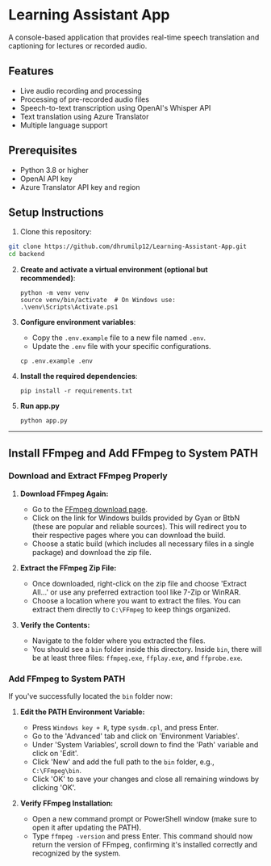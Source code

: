 # Learning Assistant App

A console-based application that provides real-time speech translation and captioning for lectures or recorded audio.

## Features

- Live audio recording and processing
- Processing of pre-recorded audio files
- Speech-to-text transcription using OpenAI's Whisper API
- Text translation using Azure Translator
- Multiple language support

## Prerequisites

- Python 3.8 or higher
- OpenAI API key
- Azure Translator API key and region

## Setup Instructions

1. Clone this repository:
```bash
git clone https://github.com/dhrumilp12/Learning-Assistant-App.git
cd backend
```

2. **Create and activate a virtual environment (optional but recommended)**:
    ```
    python -m venv venv
    source venv/bin/activate  # On Windows use: .\venv\Scripts\Activate.ps1
    ```

3. **Configure environment variables**:
   - Copy the `.env.example` file to a new file named `.env`.
   - Update the `.env` file with your specific configurations.
   ```
   cp .env.example .env
   ```
4.  **Install the required dependencies**:
    ```
    pip install -r requirements.txt
    ```

5. **Run app.py**
   ```
   python app.py
   ```



---
## Install FFmpeg and Add FFmpeg to System PATH

### Download and Extract FFmpeg Properly

1. **Download FFmpeg Again:**
   - Go to the [FFmpeg download page](https://ffmpeg.org/download.html).
   - Click on the link for Windows builds provided by Gyan or BtbN (these are popular and reliable sources). This will redirect you to their respective pages where you can download the build.
   - Choose a static build (which includes all necessary files in a single package) and download the zip file.

2. **Extract the FFmpeg Zip File:**
   - Once downloaded, right-click on the zip file and choose 'Extract All...' or use any preferred extraction tool like 7-Zip or WinRAR.
   - Choose a location where you want to extract the files. You can extract them directly to `C:\FFmpeg` to keep things organized.

3. **Verify the Contents:**
   - Navigate to the folder where you extracted the files.
   - You should see a `bin` folder inside this directory. Inside `bin`, there will be at least three files: `ffmpeg.exe`, `ffplay.exe`, and `ffprobe.exe`.

### Add FFmpeg to System PATH

If you've successfully located the `bin` folder now:

1. **Edit the PATH Environment Variable:**
   - Press `Windows key + R`, type `sysdm.cpl`, and press Enter.
   - Go to the 'Advanced' tab and click on 'Environment Variables'.
   - Under 'System Variables', scroll down to find the 'Path' variable and click on 'Edit'.
   - Click 'New' and add the full path to the `bin` folder, e.g., `C:\FFmpeg\bin`.
   - Click 'OK' to save your changes and close all remaining windows by clicking 'OK'.

2. **Verify FFmpeg Installation:**
   - Open a new command prompt or PowerShell window (make sure to open it after updating the PATH).
   - Type `ffmpeg -version` and press Enter. This command should now return the version of FFmpeg, confirming it's installed correctly and recognized by the system.
